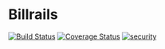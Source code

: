 Billrails
=========
[![Build Status](https://travis-ci.org/dennym/billrails.svg?branch=master)](https://travis-ci.org/dennym/billrails) [![Coverage Status](https://coveralls.io/repos/dennym/billrails/badge.png)](https://coveralls.io/r/dennym/billrails)
[![security](https://hakiri.io/github/dennym/billrails/master.svg)](https://hakiri.io/github/dennym/billrails/master)
